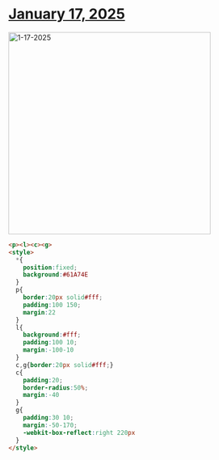 # [January 17, 2025](https://cssbattle.dev/play/2ZjO6brHdXmXGlPsAD1t)

<img src="https://firebasestorage.googleapis.com/v0/b/cssbattleapp.appspot.com/o/user%2Fe6YbeBahWNPT7VpE2rE2p85byxa2%2Ftargets%2Ftarget_T05guMt@2x.png?alt=media" width="400" alt="1-17-2025" />

```html
<p><l><c><g>
<style>
  *{
    position:fixed;
    background:#61A74E
  }
  p{
    border:20px solid#fff;
    padding:100 150;
    margin:22
  }
  l{
    background:#fff;
    padding:100 10;
    margin:-100-10
  }
  c,g{border:20px solid#fff;}
  c{
    padding:20;
    border-radius:50%;
    margin:-40
  }
  g{
    padding:30 10;
    margin:-50-170;
    -webkit-box-reflect:right 220px
  }
</style>
```
